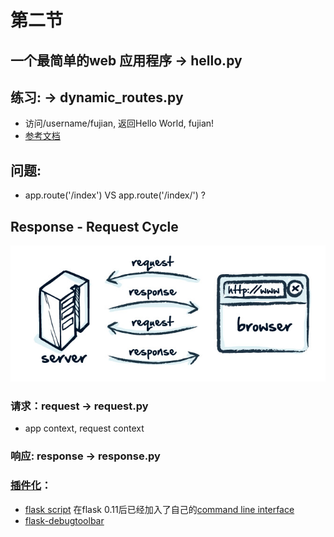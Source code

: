 # 第二节

## 一个最简单的web 应用程序 -> hello.py

## 练习: -> dynamic_routes.py
- 访问/username/fujian, 返回Hello World, fujian!
- [参考文档](http://flask.pocoo.org/docs/0.12/quickstart/#variable-rules)

## 问题:
- app.route('/index') VS app.route('/index/') ?

## Response - Request Cycle

![request-response](images/request-response.jpg)

### 请求：request -> request.py
- app context, request context

### 响应: response -> response.py

### [插件化](http://flask.pocoo.org/extensions/)：
- [flask script](https://flask-script.readthedocs.io/en/latest/) 在flask 0.11后已经加入了自己的[command line interface](http://flask.pocoo.org/docs/0.12/cli/)
- [flask-debugtoolbar](https://flask-debugtoolbar.readthedocs.io/en/latest/#)
